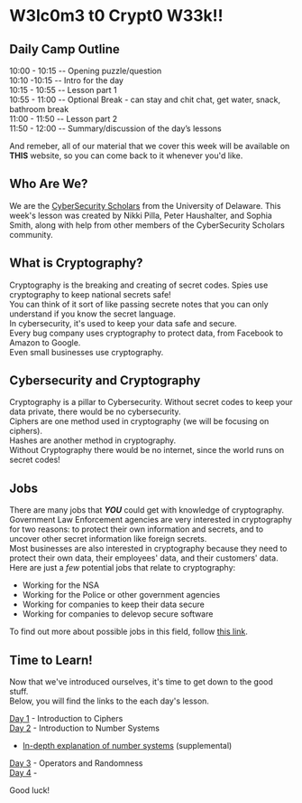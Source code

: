 # W3lc0m3 t0 Crypt0 W33k!!

## Daily Camp Outline

10:00 - 10:15 -- Opening puzzle/question  
10:10 -10:15 -- Intro for the day  
10:15 - 10:55 -- Lesson part 1  
10:55 - 11:00 -- Optional Break - can stay and chit chat, get water, snack, bathroom break  
11:00 - 11:50 -- Lesson part 2  
11:50 - 12:00 -- Summary/discussion of the day’s lessons  

And remeber, all of our material that we cover this week will be available on **THIS** website, so you can come back to it whenever you'd like.

## Who Are We?

We are the [CyberSecurity Scholars](https://www.udel.edu/apply/undergraduate-admissions/enrichment-opportunities/cybersecurity-scholars/) from the University of Delaware. 
This week's lesson was created by Nikki Pilla, Peter Haushalter, and Sophia Smith, 
along with help from other members of the CyberSecurity Scholars community.

## What is Cryptography?

Cryptography is the breaking and creating of secret codes.
Spies use cryptography to keep national secrets safe!  
You can think of it sort of like passing secrete notes that you can 
only understand if you know the secret language.  
In cybersecurity, it's used to keep your data safe and secure.  
Every bug company uses cryptography to protect data, from Facebook to Amazon to Google.  
Even small businesses use cryptography.

## Cybersecurity and Cryptography

Cryptography is a pillar to Cybersecurity. Without secret codes to keep your data private, 
there would be no cybersecurity.  
Ciphers are one method used in cryptography (we will be focusing on ciphers).  
Hashes are another method in cryptography.  
Without Cryptography there would be no internet, since the world runs on secret codes!  

## Jobs 

There are many jobs that ***YOU*** could get with knowledge of cryptography.  
Government Law Enforcement agencies are very interested in cryptography for two reasons: 
to protect their own information and secrets, 
and to uncover other secret information like foreign secrets.  
Most businesses are also interested in cryptography because they need to protect their own data, 
their employees' data, and their customers' data.  
Here are just a *few* potential jobs that relate to cryptography:

- Working for the NSA  
- Working for the Police or other government agencies  
- Working for companies to keep their data secure
- Working for companies to delevop secure software

To find out more about possible jobs in this field, follow [this link](https://www.indeed.com/q-Cryptography-jobs.html).

## Time to Learn!

Now that we've introduced ourselves, it's time to get down to the good stuff.  
Below, you will find the links to the each day's lesson.  

[Day 1](https://udel.codes/crypto1) - Introduction to Ciphers  
[Day 2](https://udel.codes/crypto2) - Introduction to Number Systems  
 - [In-depth explanation of number systems](https://udel.codes/numbersystems) (supplemental)
 
[Day 3](https://udel.codes/crypto3) - Operators and Randomness  
[Day 4](https://udel.codes/crypto4) -  

Good luck!
